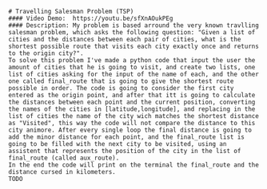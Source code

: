     # Travelling Salesman Problem (TSP)
    #### Video Demo:  https://youtu.be/sfXnAOukPEg
    #### Description: My problem is based arround the very known travlling salesman problem, which asks the following question: "Given a list of cities and the distances between each pair of cities, what is the shortest possible route that visits each city exactly once and returns to the origin city?".
    To solve this problem I've made a python code that input the user the amount of cities that he is going to visit, and create two lists, one list of cities asking for the input of the name of each, and the other one called final_route that is going to give the shortest route possible in order. The code is going to consider the first city entered as the origin point, and after that itt is going to calculate the distances between each point and the current position, converting the names of the cities in [latitude,longitude], and replacing in the list of cities the name of the city wich matches the shortest distance as "Visited", this way the code will not compare the distance to this city animore. After every single loop the final distance is going to add the minor distance for each point, and the final_route list is going to be filled with the next city to be visited, using an assistent that represents the position of the city in the list of final_route (called aux_route).
    In the end the code will print on the terminal the final_route and the distance cursed in kilometers.
    TODO

